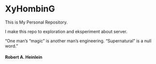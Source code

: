 # XyHombinG
This is My Personal Repository.

I make this repo to exploration and eksperiment about server.


“One man’s “magic” is another man’s engineering. “Supernatural” is a null word.” 
#### Robert A. Heinlein
